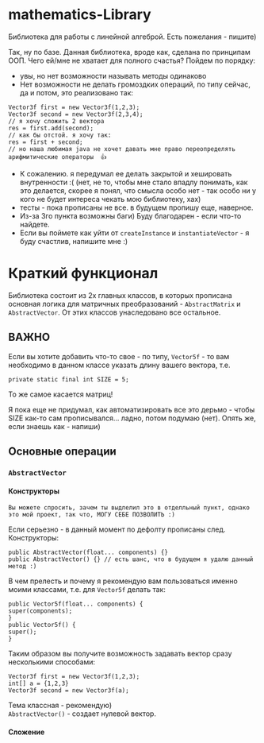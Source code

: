 # mathematics-Library

Библиотека для работы с линейной алгеброй. Есть пожелания - пишите)

Так, ну по базе. Данная библиотека, вроде как, сделана по принципам ООП. Чего ей/мне не хватает для полного счастья? Пойдем по порядку:
- увы, но нет возможности называть методы одинаково
- Нет возможности не делать громоздких операций, по типу сейчас, да и потом, это реализовано так:
```  
Vector3f first = new Vector3f(1,2,3);  
Vector3f second = new Vector3f(2,3,4);  
// я хочу сложить 2 вектора  
res = first.add(second);  
// как бы отстой. я хочу так:  
res = first + second;  
// но наша любимая java не хочет давать мне право переопределять арифмитические операторы  👍  
```  
- К сожалению. я передумал ее делать закрытой и хешировать внутренности :( (нет, не то, чтобы мне стало впадлу понимать, как это делается, скорее я понял, что смысла особо нет - так особо ни у кого не будет интереса чекать мою библиотеку, хах)
- тесты - пока прописаны не все. в будущем пропишу еще, наверное.
- Из-за 3го пункта возможны баги) Буду благодарен - если что-то найдете.
- Если вы поймете как уйти от `createInstance` и `instantiateVector` - я буду счастлив, напишите мне :)
# Краткий функционал

Библиотека состоит из 2х главных классов, в которых прописана основная логика для матричных преобразований - `AbstractMatrix` и `AbstractVector`. От этих классов унаследовано все остальное.
## **ВАЖНО**

Если вы хотите добавить что-то свое - по типу, `Vector5f`  - то вам необходимо в данном классе указать длину вашего вектора, т.е.

`private static final int SIZE = 5;`


То же самое касается матриц!

Я пока еще не придумал, как автоматизировать все это дерьмо - чтобы SIZE как-то сам прописывался... ладно, потом подумаю (нет). Опять же, если знаешь как - напиши)
## Основные операции
### `AbstractVector`
#### Конструкторы
    Вы можете спросить, зачем ты выдлелил это в отделльный пункт, однако это мой проект, так что, МОГУ СЕБЕ ПОЗВОЛИТЬ :)   
Если серьезно - в данный момент по дефолту прописаны след. Конструкторы:
```  
public AbstractVector(float... components) {}  
public AbstractVector() {} // есть шанс, что в будущем я удалю данный метод :)  
```  

В чем прелесть и почему я рекомендую вам пользоваться именно моими классами, т.е. для `Vector5f` делать так:
```  
public Vector5f(float... components) {  
super(components);  
}  
public Vector5f() {  
super();  
}  
```  
Таким образом вы получите возможность задавать вектор сразу несколькими способами:
```  
Vector3f first = new Vector3f(1,2,3);  
int[] a = {1,2,3}  
Vector3f second = new Vector3f(a);  
```  
Тема классная - рекомендую)  
`AbstractVector()` - создает нулевой вектор.
#### Сложение

